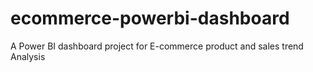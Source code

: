 # ecommerce-powerbi-dashboard
A Power BI dashboard project for E-commerce product and sales trend Analysis
